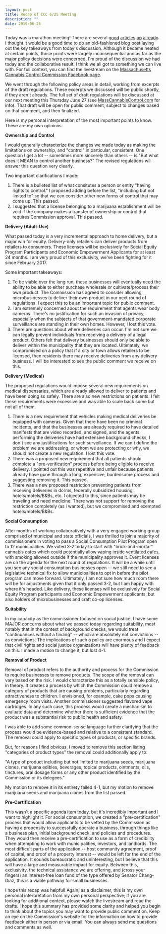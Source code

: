 ```yaml
---
layout: post
title: Recap of CCC 6/25 Meeting
description: ""
date: 2019-06-26
---
```


Today was a marathon meeting! There are several [good](https://www.bostonglobe.com/news/marijuana/2019/06/25/regulators-inch-closer-approving-marijuana-delivery-cafes/IEpPSc4a0Sf8P9yyvNi9QI/story.html) [articles](https://www.masslive.com/news/2019/06/surveillance-home-delivery-product-bans-massachusetts-marijuana-regulators-grapple-with-tough-issues-as-they-rewrite-rules.html) [up](https://www.gloucestertimes.com/news/local_news/ccc-poised-to-release-updated-pot-sale-rules/article_b1f86053-b379-5823-9f23-cf126a0e6848.html) [already](https://www.boston25news.com/news/cannabis-cafes-are-coming-to-massachusetts/961416299). I thought it would be a good time to do an old-fashioned blog post laying out the key takeaways from today's discussion. Although it became heated at certain points, those points were largely inconsequential and as far as the major policy decisions were concerned, I'm proud of the discussion we had today and the collaborative result. I think we all got to something we can live with. For full context, you can find the livestream on the [Massachusetts Cannabis Control Commission Facebook page](https://m.facebook.com/Massachusetts-Cannabis-Control-Commission-2085850278302810/).

We went through the following policy areas in detail, working from excerpts of the draft regulations. These excerpts we discussed will be public shortly, if they aren't already. The full set of draft regulations will be discussed at our next meeting this Thursday June 27 (see [MassCannabisControl.com](https://mass-cannabis-control.com/) for info). That draft will be open for public comment, subject to changes based on that comment, and then finalized.

Here is my personal interpretation of the most important points to know. These are my own opinions.

**Ownership and Control**

I would generally characterize the changes we made today as making the limitations on ownership, and "control" in particular, consistent. One question I get a lot -- sometimes more sincerely than others -- is "But what does it MEAN to control another business?" The revised regulations will answer this question very clearly.

Two important clarifications I made:

1. There is a bulleted list of what consitutes a person or entity "having rights to control." I proposed adding before the list, "including but not limited to" so that we can consider other new forms of control that may come up. This passed.
2. I suggested that a license belonging to a marijuana establishment will be void if the company makes a transfer of ownership or control that requires Commission approval. This passed.

**Delivery (Adult-Use)**

What passed today is a very incremental approach to home delivery, but a major win for equity. Delivery-only retailers can deliver products from retailers to consumers. These licenses will be exclusively for Social Equity Program Participants and Economic Empowerment Applicants for at least 24 months. I am very proud of this exclusivity, we've been fighting for it since February 2017.

Some important takeaways:

1. To be viable over the long run, these businesses will eventually need the ability to be able to either purchase wholesale or cultivate/process their own product. The Commission has agreed to consider allowing microbusinesses to deliver their own product in our next round of regulations. I expect this to be an important topic for public comment.
2. I am extremely concerned about the requirement that agents wear body cameras. There's no justification for such an invasion of privacy, especially when the subjects of that government-mandated corporate surveillance are standing in their own homes. However, I lost this vote.
3. There are questions about where deliveries can occur. I'm not sure we can legally prevent individuals from receiving a delivery of a legal product. Others felt that delivery businesses should only be able to deliver within the municipality that they are located. Ultimately, we compromised on a policy that if a city or town allows retailers to be licensed, then residents there may receive deliveries from any delivery business. I will be interested to see the public comment we receive on this.

**Delivery (Medical)**

The proposed regulations would impose several new requirements on medical dispensaries, which are already allowed to deliver to patients and have been doing so safely. There are also new restrictions on patients. I felt these requirements were excessive and was able to scale back some but not all of them.

1. There is a new requirement that vehicles making medical deliveries be equipped with cameras. Given that there have been no criminal incidents, and that the businesses are already required to have detailed manifests that are video recorded, and signed, and the agents performing the deliveries have had extensive background checks, I don't see any justifications for such surveillance. If we can't define the problem we are addressing, or whom we are protecting or why, we should not create a new regulation. I lost this vote.
2. There was a proposed new requirement that all patients should complete a "pre-verification" process before being eligible to receive delivery. I pointed out this was repetitive and unfair because patients already have gone through a long, expensive, burdensome process and suggesting removing it. This passed.
3. There was a new proposed restriction preventing patients from receiving deliveries in dorms, federally subsidized housing, hotels/motels/B&Bs, etc. I objected to this, since patients may be traveling and need medicine. There was not support for removing the restriction completely (as I wanted), but we compromised and exempted hotels/motels/B&Bs.

**Social Consumption**

After months of working collaboratively with a very engaged working group comprised of municipal and state officials, I was thrilled to join a majority of commissioners in voting to pass a Social Consumption Pilot Program open to 12 municipalities. We voted 3-2 today to start with "brick-and-mortar" cannabis cafes which could potentially allow vaping inside ventilated cafes, with smoking allowed outside if the municipality approves it. Event licenses are on the agenda for the next round of regulations. It will be a while until you see any social consumption businesses open -- we still need to see a legislative technical fix to allow municipalities to opt in before the pilot program can move forward. Ultimately, I am not sure how much room there will be for adjustments given that it only passed 3-2, but I am happy with where it's headed. Like delivery, these licenses will be exclusively for Social Equity Program participants and Economic Empowerment applicants, but also holders of microbusinesses and craft co-op licenses.

**Suitability**

In my capacity as the commissioner focused on social justice, I have some MAJOR concerns about what we passed today regarding suitability, most notably that in the context of background checks, we would treat "continuances without a finding" -- which are absolutely not convictions -- as convictions. The implications of such a policy are enormous and I expect that civil rights and social justice organizations will have plenty of feedback on this. I made a motion to change it, but lost 4-1.

**Removal of Product**

Removal of product refers to the authority and process for the Commission to require businesses to remove products. The scope of the removal can vary based on the risk. I would characterize this as a totally sensible policy, in theory. It creates a process by which the Commission could remove a category of products that are causing problems, particularly regarding attractiveness to children. I envisioned, for example, cake pops causing emergency room visits. Another commissioner suggested flavored vape cartridges. In any such case, this process would create a mechanism to evaluate data and determine whether there is sufficient evidence that the product was a substantial risk to public health and safety.

I was able to add some common-sense language further clarifying that the process would be evidence-based and relative to a consistent standard. The removal could apply to specific types of products, or specific brands.

But, for reasons I find obvious, I moved to remove this section listing "categories of product types" the removal could additionally apply to:

"A type of product including but not limited to marijuana seeds, marijuana clones, marijuana edibles, beverages, topical products, ointments, oils, tinctures, oral dosage forms or any other product identified by the Commission or its delegees."

My motion to remove it in its entirety failed 4-1, but my motion to remove marijuana seeds and marijuana clones from the list passed.

**Pre-Certification**

This wasn't a specific agenda item today, but it's incredibly important and I want to highlight it. For social consumption, we created a "pre-certification" process that would allow applicants to be vetted by the Commission as having a propensity to successfully operate a business, through things like a business plan, initial background check, and policies and procedures. They would then receive a pre-certification to use as a form of credibility when attempting to work with municipalities, investors, and landlords. The most difficult parts of the application -- host community agreement, proof of capital, and proof of a property interest -- would be left for the end of the application. It sounds bureaucratic and uninteresting, but I believe that this will have a large and measurable impact for equity. Between this, exclusivity, the technical assistance we are offering, and (cross your fingers) an interest-free loan fund of the type offered by Senator Chang-Diaz, this is a viable pathway for small businesses.

I hope this recap was helpful! Again, as a disclaimer, this is my own personal interpretation from my own personal perspective; if you are looking for additional context, please watch the livestream and read the drafts. I hope this summary has provided some clarity and helped you begin to think about the topics you may want to provide public comment on. Keep an eye on the Commission's website for the information on how to provide feedback either in person or via email. You can always send me questions and comments as well.
